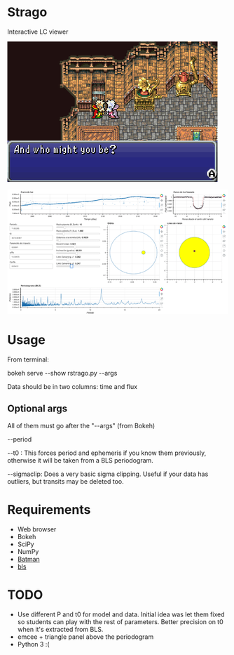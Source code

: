 # Strago
Interactive LC viewer

![Strago](https://github.com/astrofelipe/Strago/raw/master/img/strago.png)

![Preview](https://github.com/astrofelipe/Strago/raw/master/img/stragopreview.png)

# Usage
From terminal:

bokeh serve --show rstrago.py --args <file with data>
  
Data should be in two columns: time and flux

## Optional args
All of them must go after the "--args" (from Bokeh)

--period <P> --t0 <t0>: This forces period and ephemeris if you know them previously, 
otherwise it will be taken from a BLS periodogram.

--sigmaclip: Does a very basic sigma clipping. Useful if your data has outliers, but transits
may be deleted too.
  
# Requirements
- Web browser
- Bokeh
- SciPy
- NumPy
- [Batman](https://github.com/lkreidberg/batman)
- [bls](https://github.com/dfm/python-bls)

# TODO
- Use different P and t0 for model and data. Initial idea was let them fixed so students can
play with the rest of parameters. Better precision on t0 when it's extracted from BLS.
- emcee + triangle panel above the periodogram
- Python 3 :(
